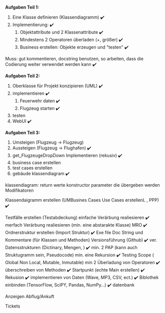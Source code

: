 **Aufgaben Teil 1:**

1. Eine Klasse definieren (Klassendiagramm)              ✔️
2. Implementierung:                                       ✔️
   1. Objektattribute und 2 Klassenattribute              ✔️
   2. Mindestens 2 Operatoren überladen (+, größer)       ✔️
   3. Business erstellen: Objekte erzeugen und "testen"   ✔️

Muss: gut kommentieren, docstring benutzen, so arbeiten, dass die Codierung weiter verwendet werden kann    ✔️


**Aufgaben Teil 2:**

1. Oberklasse für Projekt konzipieren (UML)              ✔️
2. implementieren                                        ✔️
   1. Feuerwehr daten                                    ✔️
   2. Flugzeug starten                                   ✔️
3. testen                                             ️
4. WebUI                                                 ✔️


**Aufgaben Teil 3:**

1. Umsteigen (Flugzeug -> Flugzeug)
2. Aussteigen (Flugzeug -> Flughafen)                    ✔️
3. get_FlugzeugeDropDown Implementieren (rekusiv)        ✔️
4. business case erstellen
5. test cases erstellen
6. gebäude klassendiagram                                ✔️



klassendiagram:
   return werte
   konstructor
   parameter die übergeben werden
   Modifikatoren
   
Klassendaigramm erstellen (UMBusines Cases Use Cases erstellenL , PPP)                                         ✔️

Testfälle erstellen (Testabdeckung)
einfache Verärbung realiesieren                                               ✔️
merfach Verärbung realiesieren (min. eine abstarakte Klasse) MRO              ✔️
Ordnerstruktur erstellen (Import Struktur)                                    ✔️
Exe file
Doc String und Kommentare (für Klassen und Methoden)
Versionsführung (Github)                                                      ✔️
ver. Datensstrukturen (Dictinary, Mengen, )                                   ✔️
min. 2 PAP (kann auch Struktugramm sein, Pseudocode)
min. eine Rekursion                                                           ✔️
Testing
Scope ( Global Non Local, Mutable, Inmutable)
min 2 Überladung von Operatoren                                               ✔️
überschreiben von Methoden                                                    ✔️
Startpunkt (echte Main erstellen)                                             ✔️
Rekusion                                                                      ✔️
implementieren von Daten (Wave, MP3, CSV, ect.)                               ✔️
Biblothek einbinden (TensorFlow, SciPY, Pandas, NumPy…)                       ✔️
datenbank

Anzeigen Abflug/Ankuft

Tickets
